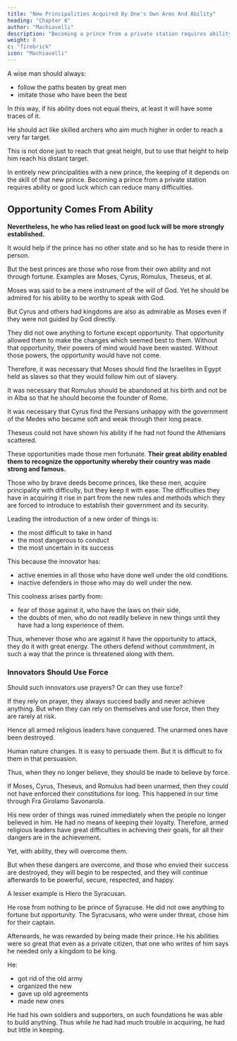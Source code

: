 ```yaml
---
title: "New Principalities Acquired By One's Own Arms And Ability"
heading: "Chapter 6"
author: "Machiavelli"
description: "Becoming a prince from a private station requires ability or good luck which can reduce many difficulties"
weight: 8
c: "firebrick"
icon: "Machiavelli"
---
```




<!-- Let no one be surprised if, in speaking of entirely new principalities as I shall do, I always refer to the highest examples both of prince and of state. 

This is because men, walking almost always in paths beaten by others and imitating their deeds, are still unable to keep entirely to the ways of others or attain the power of those they imitate.  -->

A wise man should always:
- follow the paths beaten by great men
- imitate those who have been the best

In this way, if his ability does not equal theirs, at least it will have some traces of it. 

He should act like skilled archers who aim much higher in order to reach a very far target.  <!-- at shooting with a bow and arrow who, designing to hit the mark which yet appears too far distant, and knowing the limits to which the strength of their bow attains, take aim much higher than the mark.  -->

This is not done just to reach that great height, but to use that height to help him reach his distant target.  <!-- guide his aim   be able with the aid of so high an aim to hit the mark they wish to reach. -->

In entirely new principalities with a new prince, the keeping of it depends on the skill of that new prince.  <!-- more or less difficulty is found in keeping them depending on whether there is more or less ability in him who has acquired the state.  --> Becoming a prince from a private station requires ability or good luck which can reduce many difficulties. 


## Opportunity Comes From Ability

**Nevertheless, he who has relied least on good luck will be more strongly established.** 

It would help if the prince has no other state and so he has to reside there in person. 

But the best princes are those who rose from their own ability and not through fortune. Examples are Moses, Cyrus, Romulus, Theseus, et al. 

Moses was said to be a mere instrument of the will of God. Yet he should be admired for his ability to be worthy to  <!-- , if only for that favour which made him worthy to --> speak with God. 

But Cyrus and others had kingdoms are also as admirable as Moses even if they were not guided by God directly. <!-- ; and if their particular deeds and conduct are considered, they will not be found to be less than those of Moses, even though he had so great a guide.  -->

They did not owe anything to fortune except opportunity. That opportunity allowed them to make the changes which seemed best to them. Without that opportunity, their powers of mind would have been wasted. Without those powers, the opportunity would have not come.

Therefore, it was necessary that Moses should find the Israelites in Egypt held as slaves so that they would follow him out of slavery. 

It was necessary that Romulus <!-- should not remain in Alba and that he --> should be abandoned at his birth and not be in Alba so that he should become the founder of Rome. 

It was necessary that Cyrus find the Persians unhappy with the government of the Medes who became soft and weak through their long peace. 

Theseus could not have shown his ability if he had not found the Athenians scattered. 

These opportunities made those men fortunate. **Their great ability enabled them to recognize the opportunity whereby their country was made strong and famous.**

Those who by brave deeds become princes, like these men, acquire principality with difficulty, but they keep it with ease. The difficulties they have in acquiring it rise in part from the new rules and methods which they are forced to introduce to establish their government and its security. 


Leading the introduction of a new order of things is:
- the most difficult to take in hand
- the most dangerous to conduct
- the most uncertain in its success

This because the innovator has:
- active enemies in all those who have done well under the old conditions. 
- inactive defenders in those who may do well under the new. 

This coolness arises partly from:
- fear of those against it, who have the laws on their side,
- the doubts of men, who do not readily believe in new things until they have had a long experience of them. 

Thus, whenever those who are against it have the opportunity to attack, they do it with great energy. The others defend without commitment, in such a way that the prince is threatened along with them.

<!-- If we desire to discuss this matter thoroughly, to inquire whether these innovators can rely on themselves or have to depend on others. That is to say, whether, to achieve their goals,  -->


### Innovators Should Use Force

Should such innovators use prayers? Or can they use force? 

If they rely on prayer, they always succeed badly and never achieve anything. But when they can rely on themselves and use force, then they are rarely at risk. 

Hence all armed religious leaders have conquered. The unarmed ones have been destroyed.

Human nature changes. It is easy to persuade them. But it is difficult to fix them in that persuasion. 

Thus, <!--  it is necessary to take such measures that, --> when they no longer believe, they should be made to believe by force.

If Moses, Cyrus, Theseus, and Romulus had been unarmed, then they could not have enforced their constitutions for long. This happened in our time through Fra Girolamo Savonarola. 

His new order of things was ruined immediately when the people no longer believed in him. He had no means of keeping their loyalty. Therefore, armed religious leaders have great difficulties in achieving their goals, for all their dangers are in the achievement. 

Yet, with ability, they will overcome them. 

But when these dangers are overcome, and those who envied their success are destroyed, they will begin to be respected, and they will continue afterwards to be powerful, secure, respected, and happy.

A lesser example is Hiero the Syracusan. 

He rose from nothing to be prince of Syracuse. He did not owe anything to fortune but opportunity. The Syracusans, who were under threat, chose him for their captain.

Afterwards, he was rewarded by being made their prince. He his abilities were so great that even as a private citizen, that one who writes of him says he needed only a kingdom to be king. 

He:
- got rid of the old army
- organized the new
- gave up old agreements
- made new ones

He had his own soldiers and supporters, on such foundations he was able to build anything. Thus while he had had much trouble in acquiring, he had but little in keeping.
